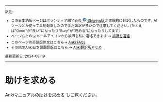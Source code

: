 
<small>

----

訳注: 
* この日本語版ページはボランティア開発者の[ <img src="https://raw.githubusercontent.com/shigeyukey/Anki-Manuals-jp/main/Shigeyuki_icon.png" style="width: 1.2em; height: 1.2em;"> Shigeyuki ](http://patreon.com/Shigeyuki)が実験的に翻訳したものです｡ AIツールとか使って自動翻訳したのでまだ誤訳が多いので注意してください｡ (たとえば"Good"が"良い"になったり"Bury"が"埋める"になったりしてます)  
* ページ右上の✉️メールアイコンから誤訳を私に連絡できます →  [誤訳を連絡](https://forms.gle/FeBrhcgasYfYcQkZ7)
* このページの英語版原文はこちら→ [Anki FAQs](https://faqs.ankiweb.net/)
* その他のAnki日本語翻訳版はこちら  →  [Anki翻訳版まとめ](https://shigeyukey.github.io/Anki-Manuals-jp/anki_manuals_jp.html)  

最終更新日: 2024-08-19

----
</small>


# 助けを求める

Ankiマニュアルの[助けを求める](https://shigeyukey.github.io/anki-manual-jp/getting-help.html) もご覧ください。
